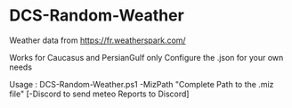 # DCS-Random-Weather

Weather data from https://fr.weatherspark.com/

Works for Caucasus and PersianGulf only
Configure the .json for your own needs

Usage : DCS-Random-Weather.ps1 -MizPath "Complete Path to the .miz file" [-Discord to send meteo Reports to Discord]